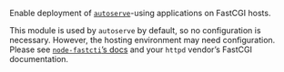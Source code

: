 Enable deployment of
[`autoserve`](https://github.com/binki/autoserve)-using applications
on FastCGI hosts.

This module is used by `autoserve` by default, so no configuration is
necessary. However, the hosting environment may need
configuration. Please see [`node-fastcti`’s
docs](https://github.com/fbbdev/node-fastcgi) and your `httpd`
vendor’s FastCGI documentation.
